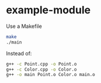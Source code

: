 # example-module
Use a Makefile
```bash
make
./main
```

Instead of:
```bash
g++ -c Point.cpp -o Point.o
g++ -c Color.cpp -o Color.o
g++ -o main Point.o Color.o main.o
```
